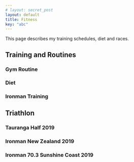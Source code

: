 ```yaml
---
# layout: secret_post
layout: default
title: Fitness
key: "abc"
---
```


This page describes my training schedules, diet and races.

## **Training and Routines**

### **Gym Routine**

### **Diet**

### **Ironman Training**

## **Triathlon**

### **Tauranga Half 2019**

### **Ironman New Zealand 2019**

### **Ironman 70.3 Sunshine Coast 2019**




